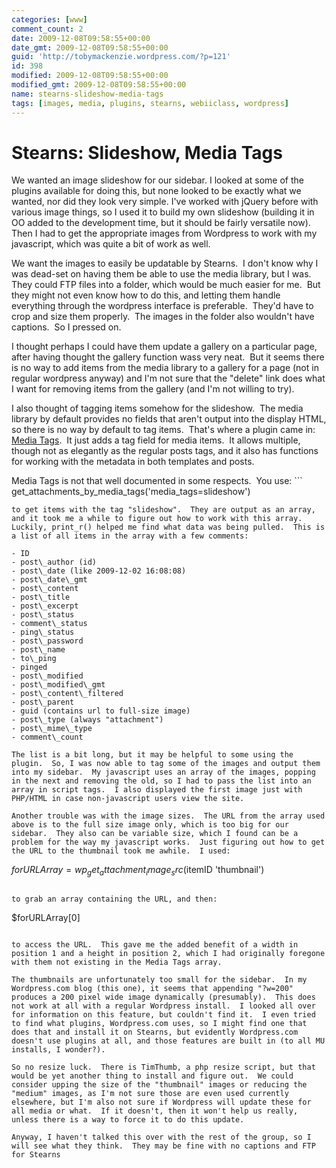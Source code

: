 ```yaml
---
categories: [www]
comment_count: 2
date: 2009-12-08T09:58:55+00:00
date_gmt: 2009-12-08T09:58:55+00:00
guid: 'http://tobymackenzie.wordpress.com/?p=121'
id: 398
modified: 2009-12-08T09:58:55+00:00
modified_gmt: 2009-12-08T09:58:55+00:00
name: stearns-slideshow-media-tags
tags: [images, media, plugins, stearns, webiiclass, wordpress]
---
```


Stearns: Slideshow, Media Tags
==============================

We wanted an image slideshow for our sidebar.  I looked at some of the plugins available for doing this, but none looked to be exactly what we wanted, nor did they look very simple.  I've worked with jQuery before with various image things, so I used it to build my own slideshow (building it in OO added to the development time, but it should be fairly versatile now).  Then I had to get the appropriate images from Wordpress to work with my javascript, which was quite a bit of work as well.

We want the images to easily be updatable by Stearns.  I don't know why I was dead-set on having them be able to use the media library, but I was.  They could FTP files into a folder, which would be much easier for me.  But they might not even know how to do this, and letting them handle everything through the wordpress interface is preferable.  They'd have to crop and size them properly.  The images in the folder also wouldn't have captions.  So I pressed on.

I thought perhaps I could have them update a gallery on a particular page, after having thought the gallery function wass very neat.  But it seems there is no way to add items from the media library to a gallery for a page (not in regular wordpress anyway) and I'm not sure that the "delete" link does what I want for removing items from the gallery (and I'm not willing to try).

<!--more-->

I also thought of tagging items somehow for the slideshow.  The media library by default provides no fields that aren't output into the display HTML, so there is no way by default to tag items.  That's where a plugin came in: [Media Tags](http://wordpress.org/extend/plugins/media-tags/).  It just adds a tag field for media items.  It allows multiple, though not as elegantly as the regular posts tags, and it also has functions for working with the metadata in both templates and posts.

Media Tags is not that well documented in some respects.  You use: ```
get_attachments_by_media_tags('media_tags=slideshow')
```
to get items with the tag "slideshow".  They are output as an array, and it took me a while to figure out how to work with this array.  Luckily, print_r() helped me find what data was being pulled.  This is a list of all items in the array with a few comments:

- ID
- post\_author (id)
- post\_date (like 2009-12-02 16:08:08)
- post\_date\_gmt
- post\_content
- post\_title
- post\_excerpt
- post\_status
- comment\_status
- ping\_status
- post\_password
- post\_name
- to\_ping
- pinged
- post\_modified
- post\_modified\_gmt
- post\_content\_filtered
- post\_parent
- guid (contains url to full-size image)
- post\_type (always "attachment")
- post\_mime\_type
- comment\_count

The list is a bit long, but it may be helpful to some using the plugin.  So, I was now able to tag some of the images and output them into my sidebar.  My javascript uses an array of the images, popping in the next and removing the old, so I had to pass the list into an array in script tags.  I also displayed the first image just with PHP/HTML in case non-javascript users view the site.

Another trouble was with the image sizes.  The URL from the array used above is to the full size image only, which is too big for our sidebar.  They also can be variable size, which I found can be a problem for the way my javascript works.  Just figuring out how to get the URL to the thumbnail took me awhile.  I used:

```
$forURLArray = wp_get_attachment_image_src($itemID 'thumbnail')
```

to grab an array containing the URL, and then:

```
$forURLArray[0]
```

to access the URL.  This gave me the added benefit of a width in position 1 and a height in position 2, which I had originally foregone with them not existing in the Media Tags array.

The thumbnails are unfortunately too small for the sidebar.  In my Wordpress.com blog (this one), it seems that appending "?w=200" produces a 200 pixel wide image dynamically (presumably).  This does not work at all with a regular Wordpress install.  I looked all over for information on this feature, but couldn't find it.  I even tried to find what plugins, Wordpress.com uses, so I might find one that does that and install it on Stearns, but evidently Wordpress.com doesn't use plugins at all, and those features are built in (to all MU installs, I wonder?).

So no resize luck.  There is TimThumb, a php resize script, but that would be yet another thing to install and figure out.  We could consider upping the size of the "thumbnail" images or reducing the "medium" images, as I'm not sure those are even used currently elsewhere, but I'm also not sure if Wordpress will update these for all media or what.  If it doesn't, then it won't help us really, unless there is a way to force it to do this update.

Anyway, I haven't talked this over with the rest of the group, so I will see what they think.  They may be fine with no captions and FTP for Stearns
